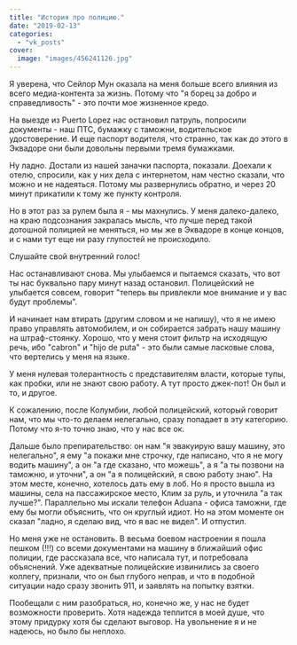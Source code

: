 ```yaml
---
title: "История про полицию."
date: "2019-02-13"
categories: 
  - "vk_posts"
cover:
  image: "images/456241126.jpg"
---
```


Я уверена, что Сейлор Мун оказала на меня больше всего влияния из всего медиа-контента за жизнь. Потому что "я борец за добро и справедливость" - это почти мое жизненное кредо.

На выезде из Puerto Lopez нас остановил патруль, попросили документы - наш ПТС, бумажку с таможни, водительское удостоверение. И еще паспорт водителя, что странно, так как до этого в Эквадоре они были довольны первыми тремя бумажками.

<!--more-->

Ну ладно. Достали из нашей заначки паспорта, показали. Доехали к отелю, спросили, как у них дела с интернетом, нам честно сказали, что можно и не надеяться. Потому мы развернулись обратно, и через 20 минут прикатили к тому же пункту контроля.

Но в этот раз за рулем была я - мы махнулись. У меня далеко-далеко, на краю подсознания закралась мысль, что лучше перед такой дотошной полицией не меняться, но мы же в Эквадоре в конце концов, и с нами тут еще ни разу глупостей не происходило.

Слушайте свой внутренний голос!

Нас останавливают снова. Мы улыбаемся и пытаемся сказать, что вот ты нас буквально пару минут назад остановил. Полицейский не улыбается совсем, говорит "теперь вы привлекли мое внимание и у вас будут проблемы".

И начинает нам втирать (другим словом и не напишу), что я не имею право управлять автомобилем, и он собирается забрать нашу машину на штраф-стоянку. Хорошо, что у меня стоит фильтр на исходящую речь, ибо "cabron" и "hijo de puta" - это были самые ласковые слова, что вертелись у меня на языке.

У меня нулевая толерантность с представителям власти, которые тупы, как пробки, или не знают свою работу. А тут просто джек-пот! Он был и то, и другое.

К сожалению, после Колумбии, любой полицейский, который говорит нам, что мы что-то делаем нелегально, сразу попадает в эту категорию. Потому что я-то точно знаю, что у нас все ок.

Дальше было препирательство: он нам "я эвакуирую вашу машину, это нелегально", я ему "а покажи мне строчку, где написано, что я не могу водить машину", а он "а где сказано, что можешь", а я "а ты позвони на таможню, и уточни", а он "а я полицейский, я свою работу знаю". На этом месте, конечно, хотелось дать ему в лоб. Но я просто вышла из машины, села на пассажирское место, Клим за руль, и уточнила "а так лучше?". Параллельно мы искали телефон Aduana - офиса таможни, где ему бы могли объяснить, что он круглый идиот. Но на этом моменте он сказал "ладно, я сделаю вид, что я вас не видел". И отпустил.

Но меня уже не остановить. В весьма боевом настроении я пошла пешком (!!!) со всеми документами на машину в ближайший офис полиции, где рассказала все, что написала тут, и потребовала объяснений. Уже адекватные полицейские извинились за своего коллегу, признали, что он был глубого неправ, и что в подобной ситуации надо сразу звонить 911, и заявлять на попытку взятки.

Пообещали с ним разобраться, но, конечно же, у нас не будет возможности проверить. Хотя надежда теплится в моей душе, что этому придурку хотя бы сделают выговор. На увольнение я и не надеюсь, но было бы неплохо.
